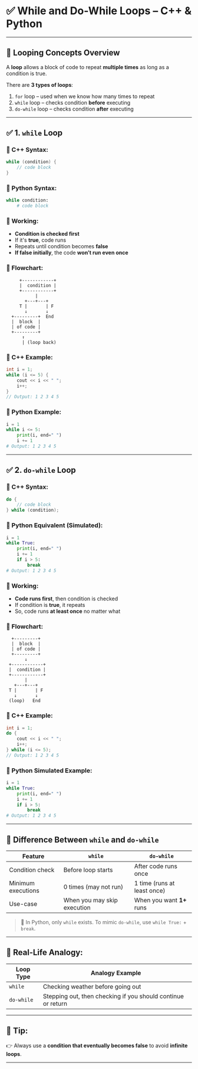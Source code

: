 

# ✅ While and Do-While Loops – C++ & Python

---

## 🔁 Looping Concepts Overview

A **loop** allows a block of code to repeat **multiple times** as long as a condition is true.

There are **3 types of loops**:

1. `for` loop – used when we know how many times to repeat
2. `while` loop – checks condition **before** executing
3. `do-while` loop – checks condition **after** executing

---

## ✅ 1. `while` Loop

### 🔹 C++ Syntax:

```cpp
while (condition) {
    // code block
}
```

### 🔹 Python Syntax:

```python
while condition:
    # code block
```

### 🔹 Working:

* **Condition is checked first**
* If it's **true**, code runs
* Repeats until condition becomes **false**
* **If false initially**, the code **won’t run even once**

### 🔹 Flowchart:

```
     +------------+
     |  condition |
     +------------+
           |
       +---+---+
     T |       | F
       ↓       ↓
  +---------+  End
  |  block  |
  | of code |
  +---------+
      ↑
      | (loop back)
```

### 🔹 C++ Example:

```cpp
int i = 1;
while (i <= 5) {
    cout << i << " ";
    i++;
}
// Output: 1 2 3 4 5
```

### 🔹 Python Example:

```python
i = 1
while i <= 5:
    print(i, end=" ")
    i += 1
# Output: 1 2 3 4 5
```

---

## ✅ 2. `do-while` Loop

### 🔹 C++ Syntax:

```cpp
do {
    // code block
} while (condition);
```

### 🔹 Python Equivalent (Simulated):

```python
i = 1
while True:
    print(i, end=" ")
    i += 1
    if i > 5:
        break
# Output: 1 2 3 4 5
```

### 🔹 Working:

* **Code runs first**, then condition is checked
* If condition is **true**, it repeats
* So, code runs **at least once** no matter what

### 🔹 Flowchart:

```
  +---------+
  |  block  |
  | of code |
  +---------+
       ↓
 +------------+
 |  condition |
 +------------+
       |
   +---+---+
 T |       | F
   ↓       ↓
 (loop)   End
```

### 🔹 C++ Example:

```cpp
int i = 1;
do {
    cout << i << " ";
    i++;
} while (i <= 5);
// Output: 1 2 3 4 5
```

### 🔹 Python Simulated Example:

```python
i = 1
while True:
    print(i, end=" ")
    i += 1
    if i > 5:
        break
# Output: 1 2 3 4 5
```

---

## 🔁 Difference Between `while` and `do-while`

| Feature            | `while`                     | `do-while`                  |
| ------------------ | --------------------------- | --------------------------- |
| Condition check    | Before loop starts          | After code runs once        |
| Minimum executions | 0 times (may not run)       | 1 time (runs at least once) |
| Use-case           | When you may skip execution | When you want **1+** runs   |

> 🔹 In Python, only `while` exists. To mimic `do-while`, use `while True:` + `break`.

---

## 🧠 Real-Life Analogy:

| Loop Type  | Analogy Example                                              |
| ---------- | ------------------------------------------------------------ |
| `while`    | Checking weather before going out                            |
| `do-while` | Stepping out, then checking if you should continue or return |

---

## 📝 Tip:

👉 Always use a **condition that eventually becomes false** to avoid **infinite loops**.

---